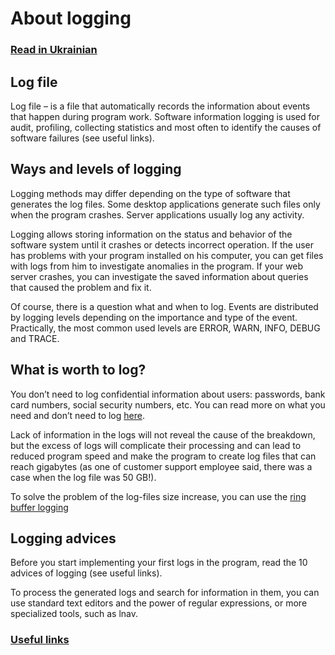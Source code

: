 # About logging

### [Read in Ukrainian](./ukr-readme.md)

## Log file

Log file – is a file that automatically records the information about events that happen during program work. Software information logging is used for audit, profiling, collecting statistics and most often to identify the causes of software failures (see useful links).

## Ways and levels of logging

Logging methods may differ depending on the type of software that generates the log files. Some desktop applications generate such files only when the program crashes. Server applications usually log any activity.

Logging allows storing information on the status and behavior of the software system until it crashes or detects incorrect operation. If the user has problems with your program installed on his computer, you can get files with logs from him to investigate anomalies in the program. If your web server crashes, you can investigate the saved information about queries that caused the problem and fix it.

Of course, there is a question what and when to log. Events are distributed by logging levels depending on the importance and type of the event. Practically, the most common used levels are ERROR, WARN, INFO, DEBUG and TRACE.

## What is worth to log?

You don’t need to log confidential information about users: passwords, bank card numbers, social security numbers, etc. You can read more on what you need and don’t need to log [here](https://www.owasp.org/index.php/Logging_Cheat_Sheet).

Lack of information in the logs will not reveal the cause of the breakdown, but the excess of logs will complicate their processing and can lead to reduced program speed and make the program to create log files that can reach gigabytes (as one of customer support employee said, there was a case when the log file was 50 GB!).

To solve the problem of the log-files size increase, you can use the [ring buffer logging](http://citeseerx.ist.psu.edu/viewdoc/download?doi=10.1.1.31.6746&rep=rep1&type=pdf)

## Logging advices

Before you start implementing your first logs in the program, read the 10 advices of logging (see useful links).

To process the generated logs and search for information in them, you can use standard text editors and the power of regular expressions, or more specialized tools, such as lnav.

### [Useful links](./useful-links.md)
